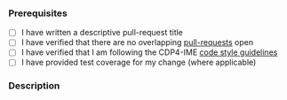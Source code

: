 ### Prerequisites

- [ ] I have written a descriptive pull-request title
- [ ] I have verified that there are no overlapping [pull-requests](https://github.com/RHEAGROUP/CDP4-Reports/pulls) open
- [ ] I have verified that I am following the CDP4-IME [code style guidelines](https://raw.githubusercontent.com/RHEAGROUP/CDP4-Reports/master/.github/CONTRIBUTING.md)
- [ ] I have provided test coverage for my change (where applicable)

### Description
<!-- A description of the changes proposed in the pull-request -->

<!-- Thanks for contributing to CDP4-Reports! -->